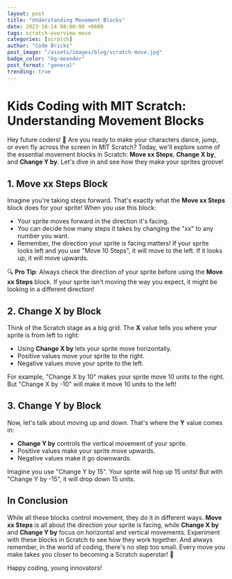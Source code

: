 ```yaml
---
layout: post
title: "Understanding Movement Blocks"
date: 2023-10-14 08:00:00 +0600
tags: scratch-overview move
categories: [scratch]
author: "Code Bricks"
post_image: "/assets/images/blog/scratch-move.jpg"
badge_color: "bg-meander"
post_format: "general"
trending: true
---
```

# **Kids Coding with MIT Scratch: Understanding Movement Blocks**

Hey future coders! 🚀 Are you ready to make your characters dance, jump, or even fly across the screen in MIT Scratch? Today, we'll explore some of the essential movement blocks in Scratch: **Move xx Steps**, **Change X by**, and **Change Y by**. Let's dive in and see how they make your sprites groove!

## **1. Move xx Steps Block**
Imagine you're taking steps forward. That's exactly what the **Move xx Steps** block does for your sprite! When you use this block:

- Your sprite moves forward in the direction it's facing.
- You can decide how many steps it takes by changing the "xx" to any number you want.
- Remember, the direction your sprite is facing matters! If your sprite looks left and you use "Move 10 Steps", it will move to the left. If it looks up, it will move upwards.

🔍 **Pro Tip**: Always check the direction of your sprite before using the **Move xx Steps** block. If your sprite isn't moving the way you expect, it might be looking in a different direction!

## **2. Change X by Block**
Think of the Scratch stage as a big grid. The **X** value tells you where your sprite is from left to right:

- Using **Change X by** lets your sprite move horizontally.
- Positive values move your sprite to the right.
- Negative values move your sprite to the left.

For example, "Change X by 10" makes your sprite move 10 units to the right. But "Change X by -10" will make it move 10 units to the left!

## **3. Change Y by Block**
Now, let's talk about moving up and down. That's where the **Y** value comes in:

- **Change Y by** controls the vertical movement of your sprite.
- Positive values make your sprite move upwards.
- Negative values make it go downwards.

Imagine you use "Change Y by 15". Your sprite will hop up 15 units! But with "Change Y by -15", it will drop down 15 units.

## **In Conclusion**
While all these blocks control movement, they do it in different ways. **Move xx Steps** is all about the direction your sprite is facing, while **Change X by** and **Change Y by** focus on horizontal and vertical movements. Experiment with these blocks in Scratch to see how they work together. And always remember, in the world of coding, there's no step too small. Every move you make takes you closer to becoming a Scratch superstar! 🌟

Happy coding, young innovators!



